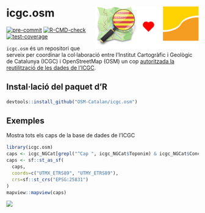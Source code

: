
<!-- README.md is generated from README.Rmd. Please edit that file -->

# icgc.osm <a href="https://osm-catalan.github.io/icgc.osm"><img src='man/figures/logo.svg' align="right" height=110 alt="Web del projecte"/></a>

<!-- badges: start -->

[![pre-commit](https://github.com/OSM-Catalan/icgc.osm/actions/workflows/pre-commit.yaml/badge.svg)](https://github.com/OSM-Catalan/icgc.osm/actions/workflows/pre-commit.yaml)
[![R-CMD-check](https://github.com/OSM-Catalan/icgc.osm/actions/workflows/R-CMD-check.yaml/badge.svg)](https://github.com/OSM-Catalan/icgc.osm/actions/workflows/R-CMD-check.yaml)
[![test-coverage](https://github.com/OSM-Catalan/icgc.osm/actions/workflows/test-coverage.yaml/badge.svg)](https://github.com/OSM-Catalan/icgc.osm/actions/workflows/test-coverage.yaml)
<!-- badges: end -->

`icgc.osm` és un repositori que serveix per coordinar la col·laboració
entre l’Institut Cartogràfic i Geològic de Catalunya (ICGC) i
OpenStreetMap (OSM) un cop [autoritzada la reutilització de les dades de
l’ICGC](https://wiki.openstreetmap.org/wiki/File:20230109_CartaObertaICGC-OSM_SIGNADA.pdf).

## Instal·lació del paquet d’R

``` r
devtools::install_github("OSM-Catalan/icgc.osm")
```

## Exemples

Mostra tots els caps de la base de dades de l’ICGC

``` r
library(icgc.osm)
caps <- icgc_NGCat[grepl("^Cap ", icgc_NGCat$Toponim) & icgc_NGCat$Concepte == "lit.", ]
caps <- sf::st_as_sf(
  caps,
  coords=c("UTMX_ETRS89", "UTMY_ETRS89"),
  crs=sf::st_crs("EPSG:25831")
)
mapview::mapview(caps)
```

![](man/figures/caps.png)
